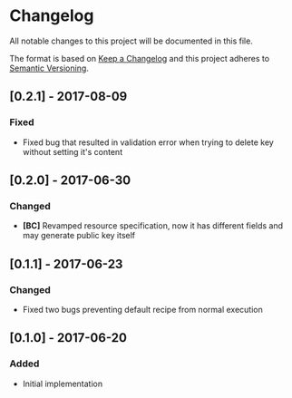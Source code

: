 # Changelog
All notable changes to this project will be documented in this file.

The format is based on [Keep a Changelog](http://keepachangelog.com/)
and this project adheres to [Semantic Versioning](http://semver.org/).

## [0.2.1] - 2017-08-09
### Fixed
- Fixed bug that resulted in validation error when trying to delete
key without setting it's content

## [0.2.0] - 2017-06-30
### Changed
- **[BC]** Revamped resource specification, now it has different fields
and may generate public key itself

## [0.1.1] - 2017-06-23
### Changed
- Fixed two bugs preventing default recipe from normal execution

## [0.1.0] - 2017-06-20
### Added
- Initial implementation
